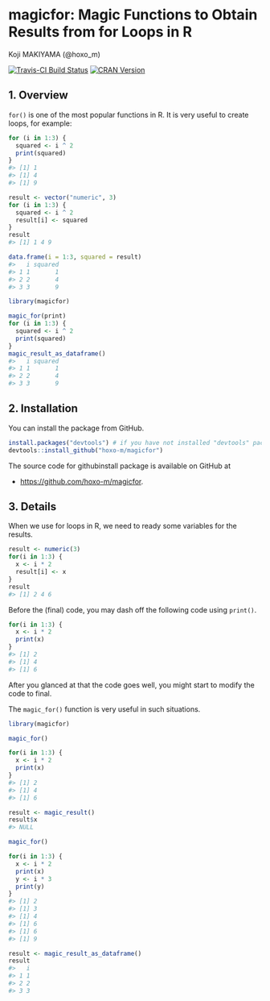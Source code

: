 # magicfor: Magic Functions to Obtain Results from for Loops in R
Koji MAKIYAMA (@hoxo_m)  

<!-- README.md is generated from README.Rmd. Please edit that file -->



[![Travis-CI Build Status](https://travis-ci.org/hoxo-m/magicfor.svg?branch=master)](https://travis-ci.org/hoxo-m/magicfor)
[![CRAN Version](http://www.r-pkg.org/badges/version/magicfor)](https://cran.r-project.org/package=magicfor)

## 1. Overview

`for()` is one of the most popular functions in R.
It is very useful to create loops, for example:


```r
for (i in 1:3) {
  squared <- i ^ 2
  print(squared)
}
#> [1] 1
#> [1] 4
#> [1] 9
```


```r
result <- vector("numeric", 3)
for (i in 1:3) {
  squared <- i ^ 2
  result[i] <- squared
}
result
#> [1] 1 4 9
```


```r
data.frame(i = 1:3, squared = result)
#>   i squared
#> 1 1       1
#> 2 2       4
#> 3 3       9
```


```r
library(magicfor)

magic_for(print)
for (i in 1:3) {
  squared <- i ^ 2
  print(squared)
}
magic_result_as_dataframe()
#>   i squared
#> 1 1       1
#> 2 2       4
#> 3 3       9
```

## 2. Installation

You can install the package from GitHub.


```r
install.packages("devtools") # if you have not installed "devtools" package
devtools::install_github("hoxo-m/magicfor")
```

The source code for githubinstall package is available on GitHub at

- https://github.com/hoxo-m/magicfor.

## 3. Details

When we use for loops in R, we need to ready some variables for the results.


```r
result <- numeric(3)
for(i in 1:3) {
  x <- i * 2
  result[i] <- x
}
result
#> [1] 2 4 6
```

Before the (final) code, you may dash off the following code using `print()`.


```r
for(i in 1:3) {
  x <- i * 2
  print(x)
}
#> [1] 2
#> [1] 4
#> [1] 6
```

After you glanced at that the code goes well, you might start to modify the code to final.

The `magic_for()` function is very useful in such situations.


```r
library(magicfor)

magic_for()

for(i in 1:3) {
  x <- i * 2
  print(x)
}
#> [1] 2
#> [1] 4
#> [1] 6

result <- magic_result()
result$x
#> NULL
```


```r
magic_for()

for(i in 1:3) {
  x <- i * 2
  print(x)
  y <- i * 3
  print(y)
}
#> [1] 2
#> [1] 3
#> [1] 4
#> [1] 6
#> [1] 6
#> [1] 9

result <- magic_result_as_dataframe()
result
#>   i
#> 1 1
#> 2 2
#> 3 3
```

